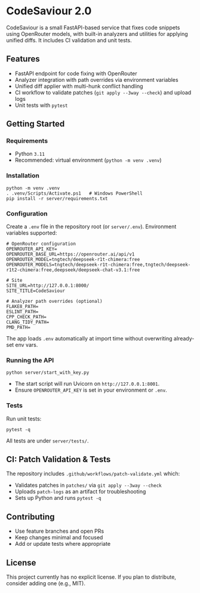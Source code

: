# CodeSaviour 2.0

CodeSaviour is a small FastAPI-based service that fixes code snippets using OpenRouter models, with built-in analyzers and utilities for applying unified diffs. It includes CI validation and unit tests.

## Features
- FastAPI endpoint for code fixing with OpenRouter
- Analyzer integration with path overrides via environment variables
- Unified diff applier with multi-hunk conflict handling
- CI workflow to validate patches (`git apply --3way --check`) and upload logs
- Unit tests with `pytest`

## Getting Started

### Requirements
- Python `3.11`
- Recommended: virtual environment (`python -m venv .venv`)

### Installation
```
python -m venv .venv
. .venv/Scripts/Activate.ps1   # Windows PowerShell
pip install -r server/requirements.txt
```

### Configuration
Create a `.env` file in the repository root (or `server/.env`). Environment variables supported:

```
# OpenRouter configuration
OPENROUTER_API_KEY=
OPENROUTER_BASE_URL=https://openrouter.ai/api/v1
OPENROUTER_MODEL=tngtech/deepseek-r1t-chimera:free
OPENROUTER_MODELS=tngtech/deepseek-r1t-chimera:free,tngtech/deepseek-r1t2-chimera:free,deepseek/deepseek-chat-v3.1:free

# Site
SITE_URL=http://127.0.0.1:8000/
SITE_TITLE=CodeSaviour

# Analyzer path overrides (optional)
FLAKE8_PATH=
ESLINT_PATH=
CPP_CHECK_PATH=
CLANG_TIDY_PATH=
PMD_PATH=
```

The app loads `.env` automatically at import time without overwriting already-set env vars.

### Running the API
```
python server/start_with_key.py
```
- The start script will run Uvicorn on `http://127.0.0.1:8001`.
- Ensure `OPENROUTER_API_KEY` is set in your environment or `.env`.

### Tests
Run unit tests:
```
pytest -q
```
All tests are under `server/tests/`.

## CI: Patch Validation & Tests
The repository includes `.github/workflows/patch-validate.yml` which:
- Validates patches in `patches/` via `git apply --3way --check`
- Uploads `patch-logs` as an artifact for troubleshooting
- Sets up Python and runs `pytest -q`

## Contributing
- Use feature branches and open PRs
- Keep changes minimal and focused
- Add or update tests where appropriate

## License
This project currently has no explicit license. If you plan to distribute, consider adding one (e.g., MIT).